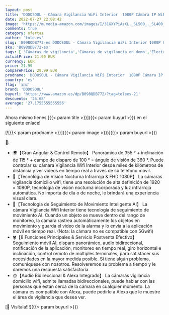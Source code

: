 ```yaml
---
layout: post
title: 'DODOSOUL - Cámara Vigilancia WiFi Interior  1080P Cámara IP WiFi  Detección de Movimiento  Visión Nocturna  Conversación Bidireccional  Control Remoto  Trabaja con Alexa  Monitor para Bebé/Mascota/Tienda'
date: 2022-07-27 22:08:42
image: 'https://m.media-amazon.com/images/I/31GXYPiAsXL._SL500_._SL400_.jpg'
comments: true
category: ofertas
author: 'tole.es'
slug: 'B098QDB772-es DODOSOUL - Cámara Vigilancia WiFi Interior 1080P Cámara IP...'
sku: 'B098QDB772-es'
tags: [ 'Cámaras de vigilancia','Cámaras de vigilancia en domo','Electrónica','Fotografía y videocámaras','alexa','dodosoul','🇪🇸', ]
actualPrice: 21.99 EUR
currency: EUR
price: 21.99
comparePrice: 29.99 EUR
prodname: 'DODOSOUL - Cámara Vigilancia WiFi Interior  1080P Cámara IP WiFi  Detección de Movimiento  Visión Nocturna  Conversación Bidireccional  Control Remoto  Trabaja con Alexa  Monitor para Bebé/Mascota/Tienda'
country: 'es'
flag: '🇪🇸'
brand: 'DODOSOUL'
buyurl: 'https://www.amazon.es/dp/B098QDB772/?tag=tolees-21'
descuento: '26.68'
average: '27.1755555555556'
---
```


Ahora mismo tienes [{{< param title >}}]({{< param buyurl >}}) en el siguiente enlace!

[![{{< param prodname >}}]({{< param image >}})]({{< param buyurl >}})

🔎:

- 🌍【Gran Angular & Control Remoto】 Panorámica de 355 ° + inclinación de 115 ° + campo de disparo de 100 ° = ángulo de visión de 360 °. Puede controlar su cámara Vigilancia Wifi Interior desde miles de kilómetros de distancia y ver videos en tiempo real a través de su teléfono móvil.
- 🌃【Tecnología de Visión Nocturna Infrarroja & FHD 1080P】 La cámaras vigilancia domicilio wifi, tiene una resolución de alta definición de 1920 × 1080P, tecnología de visión nocturna incorporada y luz infrarroja automática. No importa de día o de noche, le brindará una experiencia visual clara.
- 🌈【Tecnología de Seguimiento de Movimiento Inteligente AI】 La cámara Vigilancia Wifi Interior tiene tecnología de seguimiento de movimiento AI. Cuando un objeto se mueve dentro del rango de monitoreo, la cámara rastrea automáticamente los objetos en movimiento y guarda el video de la alarma y lo envía a la aplicación móvil en tiempo real. (Nota: la cámara no es compatible con 5Gwifi)
- 🍀【8 Funciones Principales & Servicio Postventa Efectivo】 Seguimiento móvil AI, disparo panorámico, audio bidireccional, notificación de la aplicación, monitoreo en tiempo real, giro horizontal e inclinación, control remoto de múltiples terminales, para satisfacer sus necesidades en la mayor medida posible. Si tiene algún problema, comuníquese con nosotros. Resolveremos su problema a tiempo y le daremos una respuesta satisfactoria.
- 🌞【Audio Bidireccional & Alexa Integrado】 La cámaras vigilancia domicilio wifi, admite llamadas bidireccionales, puede hablar con las personas que están cerca de la cámara en cualquier momento. La cámara es compatible con Alexa, puede pedirle a Alexa que le muestre el área de vigilancia que desea ver.

[🛒 Visítala!!!]({{< param buyurl >}})
